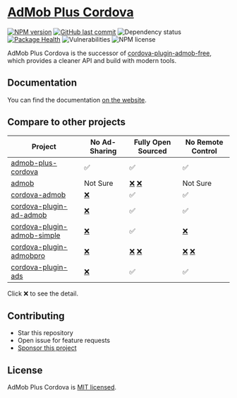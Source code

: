 # [AdMob Plus Cordova](https://admob-plus.github.io)

[![NPM version](https://img.shields.io/npm/v/admob-plus-cordova.svg)](https://npmjs.org/package/admob-plus-cordova)
[![GitHub last commit](https://img.shields.io/github/last-commit/admob-plus/admob-plus)](https://github.com/admob-plus/admob-plus)
![Dependency status](https://img.shields.io/librariesio/release/npm/admob-plus-cordova)
[![Package Health](https://snyk.io/advisor/npm-package/admob-plus-cordova/badge.svg)](https://snyk.io/advisor/npm-package/admob-plus-cordova)
![Vulnerabilities](https://img.shields.io/snyk/vulnerabilities/npm/admob-plus-cordova)
![NPM license](https://img.shields.io/npm/l/admob-plus-cordova)


AdMob Plus Cordova is the successor of [cordova-plugin-admob-free](https://github.com/ratson/cordova-plugin-admob-free), which provides a cleaner API and build with modern tools.

## Documentation

You can find the documentation [on the website](https://admob-plus.github.io/docs/cordova).

## Compare to other projects

|              Project              |  No Ad-Sharing  |    Fully Open Sourced     |        No Remote Control        |
| --------------------------------- | --------------- | ------------------------- | ------------------------------- |
| [admob-plus-cordova][p0]          | ✅               | ✅                         | ✅                               |
| [admob][p1]                       | Not Sure        | [❌][p2-bin1] [❌][p2-bin2] | Not Sure                        |
| [cordova-admob][p2]               | [❌][p2-android] | ✅                         | ✅                               |
| [cordova-plugin-ad-admob][p3]     | [❌][p3-android] | ✅                         | ✅                               |
| [cordova-plugin-admob-simple][p4] | [❌][p4-android] | ✅                         | [❌][p4-remote1]                 |
| [cordova-plugin-admobpro][p5]     | [❌][p5-share]   | [❌][p5-bin1] [❌][p5-bin2] | [❌][p5-remote1] [❌][p5-remote2] |
| [cordova-plugin-ads][p6]          | [❌][p6-share]   | ✅                         | ✅                               |

Click ❌ to see the detail.

[p0]: https://www.npmjs.com/package/admob-plus-cordova
[p1]: https://www.npmjs.com/package/admob
[p2]: https://www.npmjs.com/package/cordova-admob
[p2-android]: https://github.com/appfeel/admob-google-cordova/blob/3f122f278a323a4bc9e580f400182a7bd690a346/src/android/AdMobAds.java#L569
[p2-bin1]: https://github.com/admob-google/admob-cordova/blob/master/src/android/libs/admobadplugin.jar
[p2-bin2]: https://github.com/admob-google/admob-cordova/blob/master/src/ios/AdmobAPI.framework/AdmobAPI
[p3]: https://www.npmjs.com/package/cordova-plugin-ad-admob
[p3-android]: https://github.com/cranberrygame/cordova-plugin-ad-admob/blob/7aaa397b19ab63579d6aa68fbf20ffdf795a15fc/src/android/AdMobPlugin.java#L330
[p4]: https://github.com/sunnycupertino/cordova-plugin-admob-simple
[p4-android]: https://github.com/sunnycupertino/cordova-plugin-admob-simple/blob/a58846c1ea14188a4aef44381ccd28ffdcae3bfa/src/android/AdMob.java#L207
[p4-remote1]: https://github.com/sunnycupertino/cordova-plugin-admob-simple/blob/f7cc64e9e018f2146b2735b5ae8d3b780fa24f72/src/android/AdMob.java#L728
[p5]: https://www.npmjs.com/package/cordova-plugin-admobpro
[p5-share]: https://github.com/floatinghotpot/cordova-admob-pro/wiki/License-Agreement#2-win-win-partnership
[p5-bin1]: https://github.com/floatinghotpot/cordova-extension/blob/master/src/android/cordova-generic-ad.jar
[p5-bin2]: https://github.com/floatinghotpot/cordova-extension/blob/master/src/ios/libCordovaGenericAd.a
[p5-remote1]: https://github.com/floatinghotpot/cordova-admob-pro/issues/326
[p5-remote2]: https://github.com/floatinghotpot/cordova-admob-pro/issues/450
[p6]: https://www.npmjs.com/package/cordova-plugin-ads
[p6-share]: https://github.com/cozycodegh/cordova-plugin-ads/blob/3d8f14ac02a8a7bad0ab4b472e6b776640f88c15/www/ads.js#L32


## Contributing

- Star this repository
- Open issue for feature requests
- [Sponsor this project](https://admob-plus.github.io/funding)

## License

AdMob Plus Cordova is [MIT licensed](../../LICENSE).
